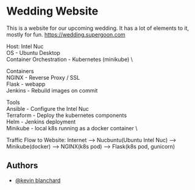# Wedding Website

This is a website for our upcoming wedding.  It has a lot of elements to it, mostly for fun.
https://wedding.supergoon.com

Host: Intel Nuc \
OS - Ubuntu Desktop \
Container Orchestration - Kubernetes (minikube) \

Containers \
NGINX - Reverse Proxy / SSL \
Flask - webapp \
Jenkins - Rebuild images on commit

Tools \
Ansible - Configure the Intel Nuc \
Terraform - Deploy the kubernetes components \
Helm - Jenkins deployment \
Minikube - local k8s running as a docker container \

Traffic Flow to Website:
Internet --> Nucbuntu(Ubuntu Intel Nuc) --> Minikube(docker) --> NGINX(k8s pod) --> Flask(k8s pod, gunicorn)

## Authors

- [@kevin blanchard](https://www.github.com/kjblanchard)

